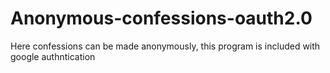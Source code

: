 # Anonymous-confessions-oauth2.0

Here confessions can be made anonymously, this program is included with google authntication
